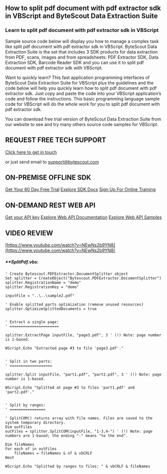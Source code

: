 ## How to split pdf document with pdf extractor sdk in VBScript and ByteScout Data Extraction Suite

### Learn to split pdf document with pdf extractor sdk in VBScript

Sample source code below will display you how to manage a complex task like split pdf document with pdf extractor sdk in VBScript. ByteScout Data Extraction Suite is the set that includes 3 SDK products for data extraction from PDF, scans, images and from spreadsheets: PDF Extractor SDK, Data Extraction SDK, Barcode Reader SDK and you can use it to split pdf document with pdf extractor sdk with VBScript.

Want to quickly learn? This fast application programming interfaces of ByteScout Data Extraction Suite for VBScript plus the guidelines and the code below will help you quickly learn how to split pdf document with pdf extractor sdk. Just copy and paste the code into your VBScript application’s code and follow the instructions. This basic programming language sample code for VBScript will do the whole work for you to split pdf document with pdf extractor sdk.

You can download free trial version of ByteScout Data Extraction Suite from our website to see and try many others source code samples for VBScript.

## REQUEST FREE TECH SUPPORT

[Click here to get in touch](https://bytescout.zendesk.com/hc/en-us/requests/new?subject=ByteScout%20Data%20Extraction%20Suite%20Question)

or just send email to [support@bytescout.com](mailto:support@bytescout.com?subject=ByteScout%20Data%20Extraction%20Suite%20Question) 

## ON-PREMISE OFFLINE SDK 

[Get Your 60 Day Free Trial](https://bytescout.com/download/web-installer?utm_source=github-readme)
[Explore SDK Docs](https://bytescout.com/documentation/index.html?utm_source=github-readme)
[Sign Up For Online Training](https://academy.bytescout.com/)


## ON-DEMAND REST WEB API

[Get your API key](https://pdf.co/documentation/api?utm_source=github-readme)
[Explore Web API Documentation](https://pdf.co/documentation/api?utm_source=github-readme)
[Explore Web API Samples](https://github.com/bytescout/ByteScout-SDK-SourceCode/tree/master/PDF.co%20Web%20API)

## VIDEO REVIEW

[https://www.youtube.com/watch?v=NEwNs2b9YN8](https://www.youtube.com/watch?v=NEwNs2b9YN8)




<!-- code block begin -->

##### ****SplitPdf.vbs:**
    
```
' Create Bytescout.PDFExtractor.DocumentSplitter object
Set splitter = CreateObject("Bytescout.PDFExtractor.DocumentSplitter")
splitter.RegistrationName = "demo"
splitter.RegistrationKey = "demo"

inputFile = "..\..\sample2.pdf"

' Enable splitted parts optimization (remove unused resources)
splitter.OptimizeSplittedDocuments = true


' Extract a single page:
' ======================

splitter.ExtractPage inputFile, "page3.pdf", 3 ' (!) Note: page number is 1-based.
                
WScript.Echo "Extracted page #3 to file 'page3.pdf'."


' Split in two parts:
' ===================

splitter.Split inputFile, "part1.pdf", "part2.pdf", 3 ' (!) Note: page number is 1-based.

WScript.Echo "Splitted at page #3 to files 'part1.pdf' and 'part2.pdf'."


' Split by ranges:
' ================

' SplitCOM() returns array with file names. Files are saved to the system temporary directory.
Dim outFiles
outFiles = splitter.SplitCOM(inputFile, "1-3,4-") ' (!) Note: page numbers are 1-based; the ending "-" means "to the end".

Dim fileNames
For each of in outFiles
    fileNames = fileNames & of & vbCRLF
Next

WScript.Echo "Splitted by ranges to files: " & vbCRLF & fileNames

```

<!-- code block end -->